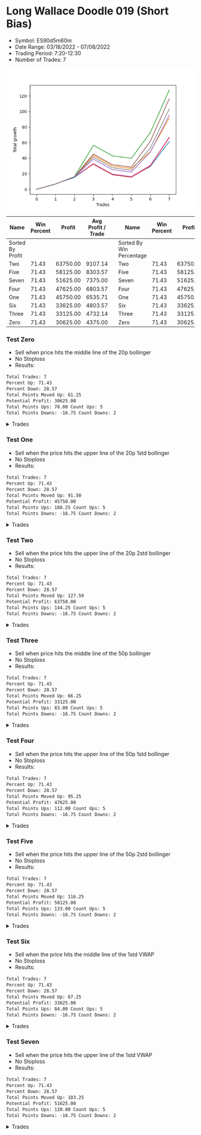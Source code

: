 # Long Wallace Doodle 019 (Short Bias)
- Symbol: ES90d5m60m
- Date Range: 03/18/2022 - 07/08/2022
- Trading Period: 7:20-12:30
- Number of Trades: 7

![Plot](LongWallaceDoodle019ES90d5m60m(ShortBias).png)

| Name | Win Percent | Profit | Avg Profit / Trade |     | Name | Win Percent | Profit | Avg Profit / Trade |
| ---- | ----------- | ------ | ------------------ | --- | ---- | ----------- | ------ | ------------------ |
| Sorted By <br> Profit | | | | | Sorted By <br> Win Percentage ||||
| Two | 71.43 | 63750.00 | 9107.14 |     | Two | 71.43 | 63750.00 | 9107.14 |
| Five | 71.43 | 58125.00 | 8303.57 |     | Five | 71.43 | 58125.00 | 8303.57 |
| Seven | 71.43 | 51625.00 | 7375.00 |     | Seven | 71.43 | 51625.00 | 7375.00 |
| Four | 71.43 | 47625.00 | 6803.57 |     | Four | 71.43 | 47625.00 | 6803.57 |
| One | 71.43 | 45750.00 | 6535.71 |     | One | 71.43 | 45750.00 | 6535.71 |
| Six | 71.43 | 33625.00 | 4803.57 |     | Six | 71.43 | 33625.00 | 4803.57 |
| Three | 71.43 | 33125.00 | 4732.14 |     | Three | 71.43 | 33125.00 | 4732.14 |
| Zero | 71.43 | 30625.00 | 4375.00 |     | Zero | 71.43 | 30625.00 | 4375.00 |

### Test Zero
* Sell when price hits the middle line of the 20p bollinger
* No Stoploss
* Results:
```
Total Trades: 7
Percent Up: 71.43
Percent Down: 28.57
Total Points Moved Up: 61.25
Potential Profit: 30625.00
Total Points Ups: 78.00 Count Ups: 5
Total Points Downs: -16.75 Count Downs: 2
```

<details><summary>Trades</summary>

<code>In: 2022-03-23 10:30:00		Out: 2022-03-23 11:28:15		Total Position Time: 58:15		Total Move Up: 7.00		Total to Date: 7.00</code> <br />
<code>In: 2022-03-23 10:45:00		Out: 2022-03-23 11:28:15		Total Position Time: 43:15		Total Move Up: 8.25		Total to Date: 15.25</code> <br />
<code>In: 2022-04-06 11:20:00		Out: 2022-04-06 11:32:35		Total Position Time: 12:35		Total Move Up: 17.50		Total to Date: 32.75</code> <br />
<code>In: 2022-04-18 08:30:00		Out: 2022-04-18 09:30:55		Total Position Time: 60:55		Total Move Up: -13.50		Total to Date: 19.25</code> <br />
<code>In: 2022-06-08 09:45:00		Out: 2022-06-08 10:45:55		Total Position Time: 60:55		Total Move Up: -3.25		Total to Date: 16.00</code> <br />
<code>In: 2022-06-15 11:10:00		Out: 2022-06-15 11:17:05		Total Position Time: 07:05		Total Move Up: 13.25		Total to Date: 29.25</code> <br />
<code>In: 2022-06-15 11:35:00		Out: 2022-06-15 11:38:10		Total Position Time: 03:10		Total Move Up: 32.00		Total to Date: 61.25</code> <br />


</details>

### Test One
* Sell when the price hits the upper line of the 20p 1std bollinger
* No Stoploss
* Results:
```
Total Trades: 7
Percent Up: 71.43
Percent Down: 28.57
Total Points Moved Up: 91.50
Potential Profit: 45750.00
Total Points Ups: 108.25 Count Ups: 5
Total Points Downs: -16.75 Count Downs: 2
```

<details><summary>Trades</summary>

<code>In: 2022-03-23 10:30:00		Out: 2022-03-23 11:30:55		Total Position Time: 60:55		Total Move Up: 6.75		Total to Date: 6.75</code> <br />
<code>In: 2022-03-23 10:45:00		Out: 2022-03-23 11:45:55		Total Position Time: 60:55		Total Move Up: 9.50		Total to Date: 16.25</code> <br />
<code>In: 2022-04-06 11:20:00		Out: 2022-04-06 11:34:05		Total Position Time: 14:05		Total Move Up: 27.25		Total to Date: 43.50</code> <br />
<code>In: 2022-04-18 08:30:00		Out: 2022-04-18 09:30:55		Total Position Time: 60:55		Total Move Up: -13.50		Total to Date: 30.00</code> <br />
<code>In: 2022-06-08 09:45:00		Out: 2022-06-08 10:45:55		Total Position Time: 60:55		Total Move Up: -3.25		Total to Date: 26.75</code> <br />
<code>In: 2022-06-15 11:10:00		Out: 2022-06-15 11:38:55		Total Position Time: 28:55		Total Move Up: 21.50		Total to Date: 48.25</code> <br />
<code>In: 2022-06-15 11:35:00		Out: 2022-06-15 11:38:55		Total Position Time: 03:55		Total Move Up: 43.25		Total to Date: 91.50</code> <br />


</details>

### Test Two
* Sell when the price hits the upper line of the 20p 2std bollinger
* No Stoploss
* Results:
```
Total Trades: 7
Percent Up: 71.43
Percent Down: 28.57
Total Points Moved Up: 127.50
Potential Profit: 63750.00
Total Points Ups: 144.25 Count Ups: 5
Total Points Downs: -16.75 Count Downs: 2
```

<details><summary>Trades</summary>

<code>In: 2022-03-23 10:30:00		Out: 2022-03-23 11:30:55		Total Position Time: 60:55		Total Move Up: 6.75		Total to Date: 6.75</code> <br />
<code>In: 2022-03-23 10:45:00		Out: 2022-03-23 11:45:55		Total Position Time: 60:55		Total Move Up: 9.50		Total to Date: 16.25</code> <br />
<code>In: 2022-04-06 11:20:00		Out: 2022-04-06 11:56:00		Total Position Time: 36:00		Total Move Up: 40.25		Total to Date: 56.50</code> <br />
<code>In: 2022-04-18 08:30:00		Out: 2022-04-18 09:30:55		Total Position Time: 60:55		Total Move Up: -13.50		Total to Date: 43.00</code> <br />
<code>In: 2022-06-08 09:45:00		Out: 2022-06-08 10:45:55		Total Position Time: 60:55		Total Move Up: -3.25		Total to Date: 39.75</code> <br />
<code>In: 2022-06-15 11:10:00		Out: 2022-06-15 11:41:00		Total Position Time: 31:00		Total Move Up: 33.00		Total to Date: 72.75</code> <br />
<code>In: 2022-06-15 11:35:00		Out: 2022-06-15 11:41:00		Total Position Time: 06:00		Total Move Up: 54.75		Total to Date: 127.50</code> <br />


</details>

### Test Three
* Sell when price hits the middle line of the 50p bollinger
* No Stoploss
* Results:
```
Total Trades: 7
Percent Up: 71.43
Percent Down: 28.57
Total Points Moved Up: 66.25
Potential Profit: 33125.00
Total Points Ups: 83.00 Count Ups: 5
Total Points Downs: -16.75 Count Downs: 2
```

<details><summary>Trades</summary>

<code>In: 2022-03-23 10:30:00		Out: 2022-03-23 11:30:55		Total Position Time: 60:55		Total Move Up: 6.75		Total to Date: 6.75</code> <br />
<code>In: 2022-03-23 10:45:00		Out: 2022-03-23 11:45:55		Total Position Time: 60:55		Total Move Up: 9.50		Total to Date: 16.25</code> <br />
<code>In: 2022-04-06 11:20:00		Out: 2022-04-06 11:32:15		Total Position Time: 12:15		Total Move Up: 16.00		Total to Date: 32.25</code> <br />
<code>In: 2022-04-18 08:30:00		Out: 2022-04-18 09:30:55		Total Position Time: 60:55		Total Move Up: -13.50		Total to Date: 18.75</code> <br />
<code>In: 2022-06-08 09:45:00		Out: 2022-06-08 10:45:55		Total Position Time: 60:55		Total Move Up: -3.25		Total to Date: 15.50</code> <br />
<code>In: 2022-06-15 11:10:00		Out: 2022-06-15 11:38:45		Total Position Time: 28:45		Total Move Up: 14.50		Total to Date: 30.00</code> <br />
<code>In: 2022-06-15 11:35:00		Out: 2022-06-15 11:38:45		Total Position Time: 03:45		Total Move Up: 36.25		Total to Date: 66.25</code> <br />


</details>

### Test Four
* Sell when the price hits the upper line of the 50p 1std bollinger
* No Stoploss
* Results:
```
Total Trades: 7
Percent Up: 71.43
Percent Down: 28.57
Total Points Moved Up: 95.25
Potential Profit: 47625.00
Total Points Ups: 112.00 Count Ups: 5
Total Points Downs: -16.75 Count Downs: 2
```

<details><summary>Trades</summary>

<code>In: 2022-03-23 10:30:00		Out: 2022-03-23 11:30:55		Total Position Time: 60:55		Total Move Up: 6.75		Total to Date: 6.75</code> <br />
<code>In: 2022-03-23 10:45:00		Out: 2022-03-23 11:45:55		Total Position Time: 60:55		Total Move Up: 9.50		Total to Date: 16.25</code> <br />
<code>In: 2022-04-06 11:20:00		Out: 2022-04-06 11:32:45		Total Position Time: 12:45		Total Move Up: 22.50		Total to Date: 38.75</code> <br />
<code>In: 2022-04-18 08:30:00		Out: 2022-04-18 09:30:55		Total Position Time: 60:55		Total Move Up: -13.50		Total to Date: 25.25</code> <br />
<code>In: 2022-06-08 09:45:00		Out: 2022-06-08 10:45:55		Total Position Time: 60:55		Total Move Up: -3.25		Total to Date: 22.00</code> <br />
<code>In: 2022-06-15 11:10:00		Out: 2022-06-15 11:39:00		Total Position Time: 29:00		Total Move Up: 25.75		Total to Date: 47.75</code> <br />
<code>In: 2022-06-15 11:35:00		Out: 2022-06-15 11:39:00		Total Position Time: 04:00		Total Move Up: 47.50		Total to Date: 95.25</code> <br />


</details>

### Test Five
* Sell when the price hits the upper line of the 50p 2std bollinger
* No Stoploss
* Results:
```
Total Trades: 7
Percent Up: 71.43
Percent Down: 28.57
Total Points Moved Up: 116.25
Potential Profit: 58125.00
Total Points Ups: 133.00 Count Ups: 5
Total Points Downs: -16.75 Count Downs: 2
```

<details><summary>Trades</summary>

<code>In: 2022-03-23 10:30:00		Out: 2022-03-23 11:30:55		Total Position Time: 60:55		Total Move Up: 6.75		Total to Date: 6.75</code> <br />
<code>In: 2022-03-23 10:45:00		Out: 2022-03-23 11:45:55		Total Position Time: 60:55		Total Move Up: 9.50		Total to Date: 16.25</code> <br />
<code>In: 2022-04-06 11:20:00		Out: 2022-04-06 11:34:25		Total Position Time: 14:25		Total Move Up: 29.00		Total to Date: 45.25</code> <br />
<code>In: 2022-04-18 08:30:00		Out: 2022-04-18 09:30:55		Total Position Time: 60:55		Total Move Up: -13.50		Total to Date: 31.75</code> <br />
<code>In: 2022-06-08 09:45:00		Out: 2022-06-08 10:45:55		Total Position Time: 60:55		Total Move Up: -3.25		Total to Date: 28.50</code> <br />
<code>In: 2022-06-15 11:10:00		Out: 2022-06-15 11:41:00		Total Position Time: 31:00		Total Move Up: 33.00		Total to Date: 61.50</code> <br />
<code>In: 2022-06-15 11:35:00		Out: 2022-06-15 11:41:00		Total Position Time: 06:00		Total Move Up: 54.75		Total to Date: 116.25</code> <br />


</details>

### Test Six
* Sell when the price hits the middle line of the 1std VWAP
* No Stoploss
* Results:
```
Total Trades: 7
Percent Up: 71.43
Percent Down: 28.57
Total Points Moved Up: 67.25
Potential Profit: 33625.00
Total Points Ups: 84.00 Count Ups: 5
Total Points Downs: -16.75 Count Downs: 2
```

<details><summary>Trades</summary>

<code>In: 2022-03-23 10:30:00		Out: 2022-03-23 11:30:55		Total Position Time: 60:55		Total Move Up: 6.75		Total to Date: 6.75</code> <br />
<code>In: 2022-03-23 10:45:00		Out: 2022-03-23 11:45:55		Total Position Time: 60:55		Total Move Up: 9.50		Total to Date: 16.25</code> <br />
<code>In: 2022-04-06 11:20:00		Out: 2022-04-06 11:32:25		Total Position Time: 12:25		Total Move Up: 17.00		Total to Date: 33.25</code> <br />
<code>In: 2022-04-18 08:30:00		Out: 2022-04-18 09:30:55		Total Position Time: 60:55		Total Move Up: -13.50		Total to Date: 19.75</code> <br />
<code>In: 2022-06-08 09:45:00		Out: 2022-06-08 10:45:55		Total Position Time: 60:55		Total Move Up: -3.25		Total to Date: 16.50</code> <br />
<code>In: 2022-06-15 11:10:00		Out: 2022-06-15 11:38:45		Total Position Time: 28:45		Total Move Up: 14.50		Total to Date: 31.00</code> <br />
<code>In: 2022-06-15 11:35:00		Out: 2022-06-15 11:38:45		Total Position Time: 03:45		Total Move Up: 36.25		Total to Date: 67.25</code> <br />


</details>

### Test Seven
* Sell when the price hits the upper line of the 1std VWAP
* No Stoploss
* Results:
```
Total Trades: 7
Percent Up: 71.43
Percent Down: 28.57
Total Points Moved Up: 103.25
Potential Profit: 51625.00
Total Points Ups: 120.00 Count Ups: 5
Total Points Downs: -16.75 Count Downs: 2
```

<details><summary>Trades</summary>

<code>In: 2022-03-23 10:30:00		Out: 2022-03-23 11:30:55		Total Position Time: 60:55		Total Move Up: 6.75		Total to Date: 6.75</code> <br />
<code>In: 2022-03-23 10:45:00		Out: 2022-03-23 11:45:55		Total Position Time: 60:55		Total Move Up: 9.50		Total to Date: 16.25</code> <br />
<code>In: 2022-04-06 11:20:00		Out: 2022-04-06 11:32:55		Total Position Time: 12:55		Total Move Up: 25.00		Total to Date: 41.25</code> <br />
<code>In: 2022-04-18 08:30:00		Out: 2022-04-18 09:30:55		Total Position Time: 60:55		Total Move Up: -13.50		Total to Date: 27.75</code> <br />
<code>In: 2022-06-08 09:45:00		Out: 2022-06-08 10:45:55		Total Position Time: 60:55		Total Move Up: -3.25		Total to Date: 24.50</code> <br />
<code>In: 2022-06-15 11:10:00		Out: 2022-06-15 11:40:55		Total Position Time: 30:55		Total Move Up: 28.50		Total to Date: 53.00</code> <br />
<code>In: 2022-06-15 11:35:00		Out: 2022-06-15 11:40:55		Total Position Time: 05:55		Total Move Up: 50.25		Total to Date: 103.25</code> <br />


</details>